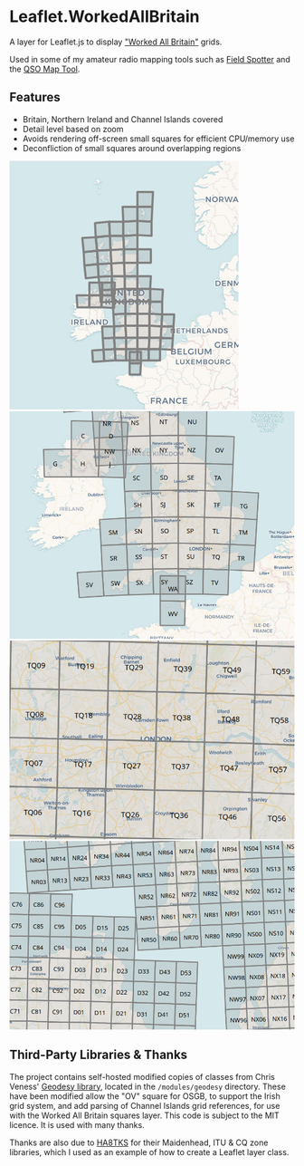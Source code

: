 # Leaflet.WorkedAllBritain

A layer for Leaflet.js to display ["Worked All Britain"](https://wab.intermip.net/default.php) grids.

Used in some of my amateur radio mapping tools such as [Field Spotter](https://fieldspotter.radio) and the [QSO Map Tool](https://qsomap.m0trt.radio).

## Features

* Britain, Northern Ireland and Channel Islands covered
* Detail level based on zoom
* Avoids rendering off-screen small squares for efficient CPU/memory use
* Deconfliction of small squares around overlapping regions

![Screenshot](/docs/screenshot1.png) ![Screenshot](/docs/screenshot2.png) ![Screenshot](/docs/screenshot3.png) ![Screenshot](/docs/screenshot4.png)

## Third-Party Libraries & Thanks

The project contains self-hosted modified copies of classes from Chris Veness' [Geodesy library](https://github.com/chrisveness/geodesy/), located in the `/modules/geodesy` directory. These have been modified allow the "OV" square for OSGB, to support the Irish grid system, and add parsing of Channel Islands grid references, for use with the Worked All Britain squares layer. This code is subject to the MIT licence. It is used with many thanks.

Thanks are also due to [HA8TKS](https://github.com/ha8tks) for their Maidenhead, ITU & CQ zone libraries, which I used as an example of how to create a Leaflet layer class.

